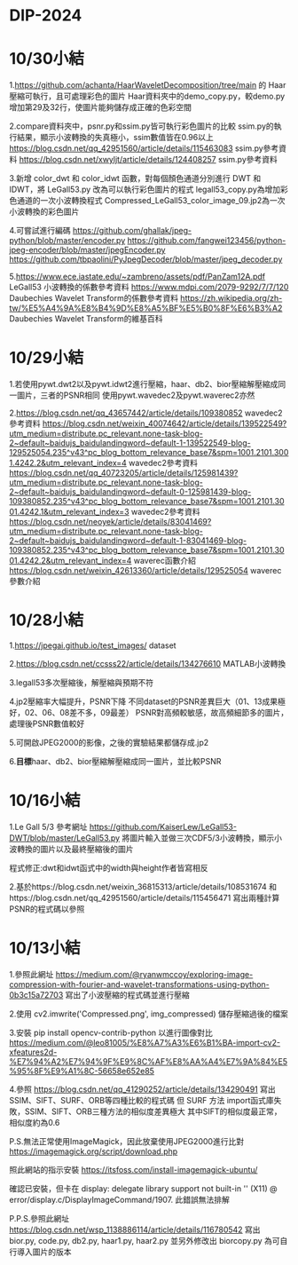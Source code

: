 # DIP-2024
# 10/30小結

1.https://github.com/achanta/HaarWaveletDecomposition/tree/main 的 Haar壓縮可執行，且可處理彩色的圖片
Haar資料夾中的demo_copy.py，較demo.py增加第29及32行，使圖片能夠儲存成正確的色彩空間

2.compare資料夾中，psnr.py和ssim.py皆可執行彩色圖片的比較
ssim.py的執行結果，顯示小波轉換的失真極小，ssim數值皆在0.96以上
https://blog.csdn.net/qq_42951560/article/details/115463083 ssim.py參考資料
https://blog.csdn.net/xwyljt/article/details/124408257  ssim.py參考資料

3.新增 color_dwt 和 color_idwt 函數，對每個顏色通道分別進行 DWT 和 IDWT，將 LeGall53.py 改為可以執行彩色圖片的程式
legall53_copy.py為增加彩色通道的一次小波轉換程式
Compressed_LeGall53_color_image_09.jp2為一次小波轉換的彩色圖片

4.可嘗試進行編碼
https://github.com/ghallak/jpeg-python/blob/master/encoder.py
https://github.com/fangwei123456/python-jpeg-encoder/blob/master/jpegEncoder.py
https://github.com/tbpaolini/PyJpegDecoder/blob/master/jpeg_decoder.py

5.https://www.ece.iastate.edu/~zambreno/assets/pdf/PanZam12A.pdf LeGall53 小波轉換的係數參考資料
https://www.mdpi.com/2079-9292/7/7/120 Daubechies Wavelet Transform的係數參考資料
https://zh.wikipedia.org/zh-tw/%E5%A4%9A%E8%B4%9D%E8%A5%BF%E5%B0%8F%E6%B3%A2 Daubechies Wavelet Transform的維基百科

# 10/29小結

1.若使用pywt.dwt2以及pywt.idwt2進行壓縮，haar、db2、bior壓縮解壓縮成同一圖片，三者的PSNR相同
使用pywt.wavedec2及pywt.waverec2亦然

2.https://blog.csdn.net/qq_43657442/article/details/109380852 wavedec2參考資料
https://blog.csdn.net/weixin_40074642/article/details/139522549?utm_medium=distribute.pc_relevant.none-task-blog-2~default~baidujs_baidulandingword~default-1-139522549-blog-129525054.235^v43^pc_blog_bottom_relevance_base7&spm=1001.2101.3001.4242.2&utm_relevant_index=4 wavedec2參考資料
https://blog.csdn.net/qq_40723205/article/details/125981439?utm_medium=distribute.pc_relevant.none-task-blog-2~default~baidujs_baidulandingword~default-0-125981439-blog-109380852.235^v43^pc_blog_bottom_relevance_base7&spm=1001.2101.3001.4242.1&utm_relevant_index=3 wavedec2參考資料
https://blog.csdn.net/neoyek/article/details/83041469?utm_medium=distribute.pc_relevant.none-task-blog-2~default~baidujs_baidulandingword~default-1-83041469-blog-109380852.235^v43^pc_blog_bottom_relevance_base7&spm=1001.2101.3001.4242.2&utm_relevant_index=4 waverec函數介紹
https://blog.csdn.net/weixin_42613360/article/details/129525054 waverec參數介紹

# 10/28小結

1.https://jpegai.github.io/test_images/
dataset

2.https://blog.csdn.net/ccsss22/article/details/134276610
MATLAB小波轉換

3.legall53多次壓縮後，解壓縮與預期不符

4.jp2壓縮率大幅提升，PSNR下降
不同dataset的PSNR差異巨大（01、13成果極好，02、06、08差不多，09最差）
PSNR對高頻較敏感，故高頻細節多的圖片，處理後PSNR數值較好

5.可開啟JPEG2000的影像，之後的實驗結果都儲存成.jp2

6.**目標**haar、db2、bior壓縮解壓縮成同一圖片，並比較PSNR

# 10/16小結

1.Le Gall 5/3 參考網址
https://github.com/KaiserLew/LeGall53-DWT/blob/master/LeGall53.py
將圖片輸入並做三次CDF5/3小波轉換，顯示小波轉換的圖片以及最終壓縮後的圖片

程式修正:dwt和idwt函式中的width與height作者皆寫相反


2.基於https://blog.csdn.net/weixin_36815313/article/details/108531674
和https://blog.csdn.net/qq_42951560/article/details/115456471
寫出兩種計算PSNR的程式碼以參照

# 10/13小結

1.參照此網址
https://medium.com/@ryanwmccoy/exploring-image-compression-with-fourier-and-wavelet-transformations-using-python-0b3c15a72703
寫出了小波壓縮的程式碼並進行壓縮

2.使用 cv2.imwrite('Compressed.png', img_compressed) 儲存壓縮過後的檔案

3.安裝 pip install opencv-contrib-python 以進行圖像對比
https://medium.com/@leo81005/%E8%A7%A3%E6%B1%BA-import-cv2-xfeatures2d-%E7%94%A2%E7%94%9F%E9%8C%AF%E8%AA%A4%E7%9A%84%E5%95%8F%E9%A1%8C-56658e652e85

4.參照
https://blog.csdn.net/qq_41290252/article/details/134290491
寫出SSIM、SIFT、SURF、ORB等四種比較的程式碼
但 SURF 方法 import函式庫失敗，SSIM、SIFT、ORB三種方法的相似度差異極大
其中SIFT的相似度最正常，相似度約為0.6

P.S.無法正常使用ImageMagick，因此放棄使用JPEG2000進行比對
https://imagemagick.org/script/download.php

照此網站的指示安裝
https://itsfoss.com/install-imagemagick-ubuntu/

確認已安裝，但卡在
display: delegate library support not built-in '' (X11) @ error/display.c/DisplayImageCommand/1907.
此錯誤無法排解

P.P.S.參照此網址
https://blog.csdn.net/wsp_1138886114/article/details/116780542
寫出 bior.py, code.py, db2.py, haar1.py, haar2.py
並另外修改出 biorcopy.py 為可自行導入圖片的版本
